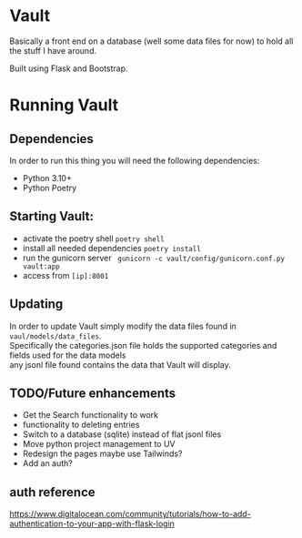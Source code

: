 # Vault
Basically a front end on a database (well some data files for now) to hold all the stuff I have around.

Built using Flask and Bootstrap.

# Running Vault
## Dependencies
In order to run this thing you will need the following dependencies: 
* Python 3.10+
* Python Poetry

## Starting Vault:
* activate the poetry shell ``` poetry shell ```
* install all needed dependencies ``` poetry install ```
* run the gunicorn server ```  gunicorn -c vault/config/gunicorn.conf.py vault:app ```
* access from ``` [ip]:8001 ```

## Updating
In order to update Vault simply modify the data files found in ``` vaul/models/data_files ```.  
Specifically the categories.json file holds the supported categories and fields used for the data models  
any jsonl file found contains the data that Vault will display.

## TODO/Future enhancements
* Get the Search functionality to work
* functionality to deleting entries
* Switch to a database (sqlite) instead of flat jsonl files
* Move python project management to UV
* Redesign the pages maybe use Tailwinds? 
* Add an auth?

## auth reference
https://www.digitalocean.com/community/tutorials/how-to-add-authentication-to-your-app-with-flask-login

